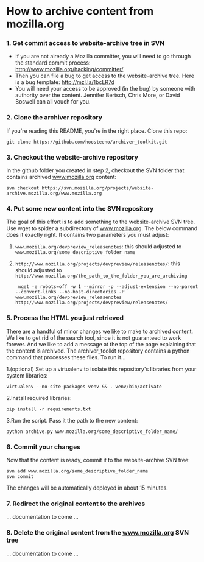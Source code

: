 # How to archive content from mozilla.org 

### 1. Get commit access to website-archive tree in SVN 

* If you are not already a Mozilla committer, you will need to go through the standard commit process: <http://www.mozilla.org/hacking/committer/>
* Then you can file a bug to get access to the website-archive tree. Here is a bug template: <http://mzl.la/1bcLR7d>
* You will need your access to be approved (in the bug) by someone with authority over the content. Jennifer Bertsch, Chris More, or David Boswell can all vouch for you.

### 2. Clone the archiver repository 

If you're reading this README, you're in the right place. Clone this repo:

    git clone https://github.com/hoosteeno/archiver_toolkit.git

### 3. Checkout the website-archive repository 

In the github folder you created in step 2, checkout the SVN folder that contains archived www.mozilla.org content:

    svn checkout https://svn.mozilla.org/projects/website-archive.mozilla.org/www.mozilla.org

### 4. Put some new content into the SVN repository 

The goal of this effort is to add something to the website-archive SVN tree. Use wget to spider a subdirectory of www.mozilla.org. The below command does it exactly right. It contains two parameters you must adjust:

1. `www.mozilla.org/devpreview_releasenotes`: this should adjusted to `www.mozilla.org/some_descriptive_folder_name`
2. `http://www.mozilla.org/projects/devpreview/releasenotes/`: this should adjusted to `http://www.mozilla.org/the_path_to_the_folder_you_are_archiving`

        wget -e robots=off -w 1 --mirror -p --adjust-extension --no-parent --convert-links --no-host-directories -P www.mozilla.org/devpreview_releasenotes http://www.mozilla.org/projects/devpreview/releasenotes/

### 5. Process the HTML you just retrieved 

There are a handful of minor changes we like to make to archived content. We like to get rid of the search tool, since it is not guaranteed to work forever. And we like to add a message at the top of the page explaining that the content is archived. The archiver_toolkit repository contains a python command that processes these files. To run it...

1.(optional) Set up a virtualenv to isolate this repository's libraries from your system libraries: 

    virtualenv --no-site-packages venv && . venv/bin/activate

2.Install required libraries: 
    
    pip install -r requirements.txt

3.Run the script. Pass it the path to the new content:
    
    python archive.py www.mozilla.org/some_descriptive_folder_name/

### 6. Commit your changes 

Now that the content is ready, commit it to the website-archive SVN tree:

    svn add www.mozilla.org/some_descriptive_folder_name
    svn commit

The changes will be automatically deployed in about 15 minutes.

### 7. Redirect the original content to the archives 

... documentation to come ...

### 8. Delete the original content from the www.mozilla.org SVN tree 

... documentation to come ...

